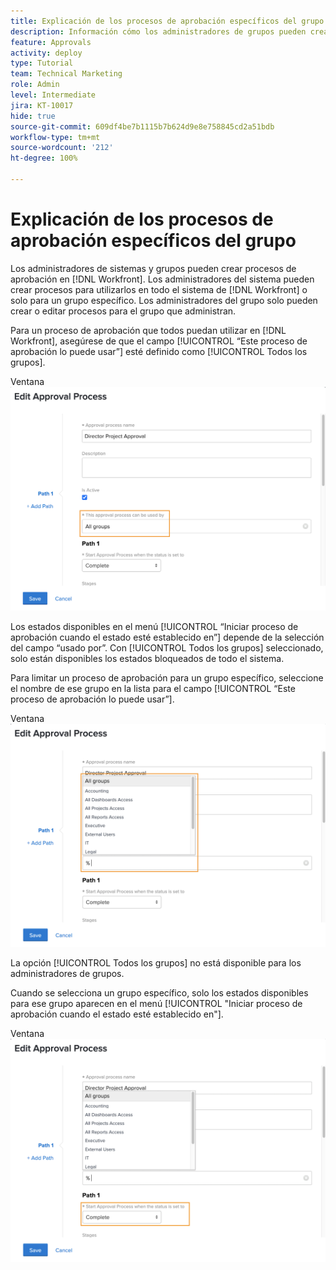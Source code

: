 ```yaml
---
title: Explicación de los procesos de aprobación específicos del grupo
description: Información cómo los administradores de grupos pueden crear o editar procesos de aprobación para los grupos que administran.
feature: Approvals
activity: deploy
type: Tutorial
team: Technical Marketing
role: Admin
level: Intermediate
jira: KT-10017
hide: true
source-git-commit: 609df4be7b1115b7b624d9e8e758845cd2a51bdb
workflow-type: tm+mt
source-wordcount: '212'
ht-degree: 100%

---
```


# Explicación de los procesos de aprobación específicos del grupo

Los administradores de sistemas y grupos pueden crear procesos de aprobación en [!DNL Workfront]. Los administradores del sistema pueden crear procesos para utilizarlos en todo el sistema de [!DNL Workfront] o solo para un grupo específico. Los administradores del grupo solo pueden crear o editar procesos para el grupo que administran.

Para un proceso de aprobación que todos puedan utilizar en [!DNL Workfront], asegúrese de que el campo [!UICONTROL “Este proceso de aprobación lo puede usar”] esté definido como [!UICONTROL Todos los grupos].

Ventana ![[!UICONTROL Editar proceso de aprobación] con campo de grupo resaltado](assets/admin-fund-approval-processes-1.png)

Los estados disponibles en el menú [!UICONTROL “Iniciar proceso de aprobación cuando el estado esté establecido en”] depende de la selección del campo “usado por”. Con [!UICONTROL Todos los grupos] seleccionado, solo están disponibles los estados bloqueados de todo el sistema.

Para limitar un proceso de aprobación para un grupo específico, seleccione el nombre de ese grupo en la lista para el campo [!UICONTROL “Este proceso de aprobación lo puede usar”].

Ventana ![[!UICONTROL Editar proceso de aprobación] con campo de grupo expandido](assets/admin-fund-approval-processes-2.png)

La opción [!UICONTROL Todos los grupos] no está disponible para los administradores de grupos.

Cuando se selecciona un grupo específico, solo los estados disponibles para ese grupo aparecen en el menú [!UICONTROL &quot;Iniciar proceso de aprobación cuando el estado esté establecido en&quot;].

Ventana ![[!UICONTROL Editar proceso de aprobación] con campo de estado resaltado](assets/admin-fund-approval-processes-3.png)

